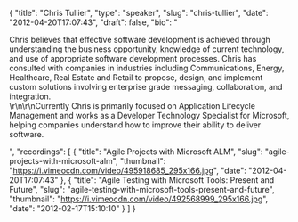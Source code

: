 {
  "title": "Chris Tullier",
  "type": "speaker",
  "slug": "chris-tullier",
  "date": "2012-04-20T17:07:43",
  "draft": false,
  "bio": "<p>Chris believes that effective software development is achieved through understanding the business opportunity, knowledge of current technology, and use of appropriate software development processes. Chris has consulted with companies in industries including Communications, Energy, Healthcare, Real Estate and Retail to propose, design, and implement custom solutions involving enterprise grade messaging, collaboration, and integration.<br />\r\n\r\nCurrently Chris is primarily focused on Application Lifecycle Management and works as a Developer Technology Specialist for Microsoft, helping companies understand how to improve their ability to deliver software.</p>",
  "recordings": [
    {
      "title": "Agile Projects with Microsoft ALM",
      "slug": "agile-projects-with-microsoft-alm",
      "thumbnail": "https://i.vimeocdn.com/video/495918685_295x166.jpg",
      "date": "2012-04-20T17:07:43"
    },
    {
      "title": "Agile Testing with Microsoft Tools: Present and Future",
      "slug": "agile-testing-with-microsoft-tools-present-and-future",
      "thumbnail": "https://i.vimeocdn.com/video/492568999_295x166.jpg",
      "date": "2012-02-17T15:10:10"
    }
  ]
}
